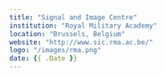 ```yaml
---
title: "Signal and Image Centre"
institution: "Royal Military Academy"
location: "Brussels, Belgium"
website: "http://www.sic.rma.ac.be/"
logo: "/images/rma.png"
date: {{ .Date }}
---
```


